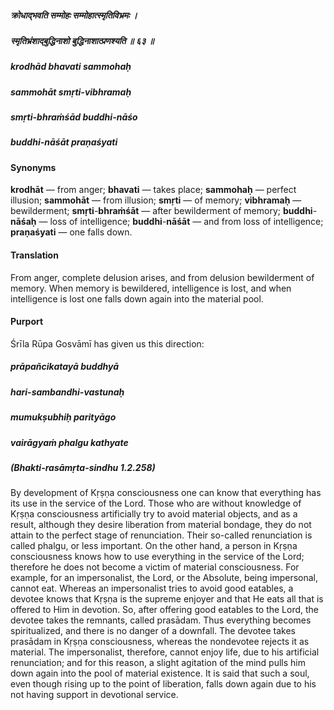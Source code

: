 ##### क्रोधाद्भवति सम्मोहः सम्मोहात्स्मृतिविभ्रमः ।
##### स्मृतिभ्रंशाद्बुद्धिनाशो बुद्धिनाशात्प्रणश्यति ॥ ६३ ॥

##### krodhād bhavati sammohaḥ
##### sammohāt smṛti-vibhramaḥ
##### smṛti-bhraṁśād buddhi-nāśo
##### buddhi-nāśāt praṇaśyati

#### Synonyms

**krodhāt** — from anger; **bhavati** — takes place; **sammohaḥ** — perfect illusion; **sammohāt** — from illusion; **smṛti** — of memory; **vibhramaḥ** — bewilderment; **smṛti**-**bhraṁśāt** — after bewilderment of memory; **buddhi**-**nāśaḥ** — loss of intelligence; **buddhi**-**nāśāt** — and from loss of intelligence; **praṇaśyati** — one falls down.

#### Translation

From anger, complete delusion arises, and from delusion bewilderment of memory. When memory is bewildered, intelligence is lost, and when intelligence is lost one falls down again into the material pool.

#### Purport

Śrīla Rūpa Gosvāmī has given us this direction:

##### prāpañcikatayā buddhyā
##### hari-sambandhi-vastunaḥ
##### mumukṣubhiḥ parityāgo
##### vairāgyaṁ phalgu kathyate

##### (Bhakti-rasāmṛta-sindhu 1.2.258)

By development of Kṛṣṇa consciousness one can know that everything has its use in the service of the Lord. Those who are without knowledge of Kṛṣṇa consciousness artificially try to avoid material objects, and as a result, although they desire liberation from material bondage, they do not attain to the perfect stage of renunciation. Their so-called renunciation is called phalgu, or less important. On the other hand, a person in Kṛṣṇa consciousness knows how to use everything in the service of the Lord; therefore he does not become a victim of material consciousness. For example, for an impersonalist, the Lord, or the Absolute, being impersonal, cannot eat. Whereas an impersonalist tries to avoid good eatables, a devotee knows that Kṛṣṇa is the supreme enjoyer and that He eats all that is offered to Him in devotion. So, after offering good eatables to the Lord, the devotee takes the remnants, called prasādam. Thus everything becomes spiritualized, and there is no danger of a downfall. The devotee takes prasādam in Kṛṣṇa consciousness, whereas the nondevotee rejects it as material. The impersonalist, therefore, cannot enjoy life, due to his artificial renunciation; and for this reason, a slight agitation of the mind pulls him down again into the pool of material existence. It is said that such a soul, even though rising up to the point of liberation, falls down again due to his not having support in devotional service.